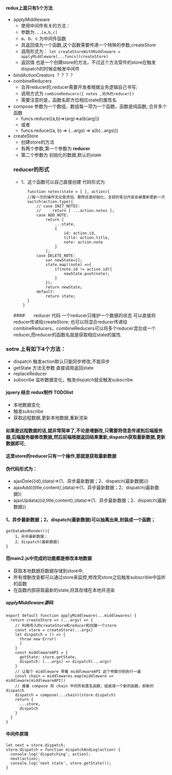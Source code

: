 #### redux上面只有5个方法
+ applyMiddleware
  - 使用中间件有关的方法：
  - 参数为``` ...[a,b,c] ```
  - a、b、c 为中间件函数
  - 其返回值为一个函数,这个函数需要传递一个特殊的参数,createStore
  - 调用形式为：
   ```let createStoreWithMiddleware = applyMiddleware(...funcs)(createStore) ```
  - 返回值 也是一个创建store的方法，不过这个方法穿件的store在触发dispatch的时候会触发中间件
+ bindActionCreators ？？？？
+ combineReducers
    + 合并reducer的,reducer需要开发者根据业务逻辑自己书写;
    + 调用方式为 
    ```combineReducers({ notes ,另外的reducer})```
    + 需要注意的是，函数名即方位相应state的属性名
+ compose
  参数为一个数组，数组每一项为一个函数，函数是纯函数;
  合并多个函数
  - funcs.reduce((a,b)=>(arg)=>a(b(arg)))
  - 或者
  - funcs.reduce((a, b) => (...args) => a(b(...args)))
+ createStore 
  + 创建store的方法
  + 有两个参数,第一个参数为 **reducer**
  + 第二个参数为 初始化的数据,默认的state
  ### reducer的形式
  - 1、这个函数可以自己直接创建 代码形式为
  ```
        function notes(state = [ ], action){
        //每一次的操作无论是添加、删除还是初始化，全部的笔记内容会被重新更新一次
        switch(action.type){
            // case INIT_NOTES:
            //     return [ ...action.notes ];
            case ADD_NOTE:
                return [
                    ...state,
                    {
                        id: action.id,
                        title: action.title,
                        note: action.note
                    }
                ];
            case DELETE_NOTE:
                var newState=[];
                state.map((note) =>{
                    if(note.id != action.id){
                        newState.push(note);
                    }
                });
                return newState;
            default:
                return state;
        }
      }
  ```
  ####　　reducer 代码 一个reducer只维护一个数据的状态
  可以直接将reducer传递给createStore;
  也可以将混合reducer传递给combineReducers，combineReducers可以将多个reducer混合成一个reducer,而reducer的函数名就是获取相应state的属性.

### sotre 上有如下4个方法：
+ dispatch
  触发action默认只能同步修改,不能异步
+ getState
  方法无参数 直接调用返回state
+ replaceReducer
+ subscribe
  监听数据变化，触发dispatch就会触发subscribe



#### jquery 结合 redux制作 TODOlist

+ 本地数据变化 
+ 触发subscribe 
+ 获取远程数据,更新本地数据,重新渲染

#### 如果是远程数据的话,就非常简单了,不论是增删改,只需要将信息传递到后端服务器,后端服务器修改数据,然后前端根据返回结果重新,dispatch获取最新数据,更新数据即可;
#### 这里store的reducer只有一个操作,那就是获取最新数据
#### 伪代码形式为：
+  ajaxDele({id},(data)=>{1、异步最新数据；2、dispatch(最新数据)})
+  ajaxAdd({title,content},(data)=>{1、异步最新数据；2、dispatch(最新数据})
+  ajaxUpdata({id,title,content},(data)=>{1、异步最新数据；2、dispatch(最新数据})

#### 1、异步最新数据；2、dispatch(最新数据)可以抽离出来,封装成一个函数；
```
getDataAndRender(){
    1、异步最新数据；
    2、dispatch(最新数据)
}
```

#### 而main2.js中完成的功能都是修改本地数据
+ 获取本地数据将数据存储到store中,
+ 所有增删改查都可以通过store来监控,修改完store之后触发subscrible中监听的函数
+ 在函数内部获取最新的state,将其存储在本地并渲染



##### applyMiddleware源码
```
export default function applyMiddleware(...middlewares) {
  return createStore => (...args) => {
    // 利用传入的createStore和reducer和创建一个store
    const store = createStore(...args)
    let dispatch = () => {
      throw new Error(
      )
    }
    const middlewareAPI = {
      getState: store.getState,
      dispatch: (...args) => dispatch(...args)
    }
    // 让每个 middleware 带着 middlewareAPI 这个参数分别执行一遍
    const chain = middlewares.map(middleware => middleware(middlewareAPI))
    // 接着 compose 将 chain 中的所有匿名函数，组装成一个新的函数，即新的 dispatch
    dispatch = compose(...chain)(store.dispatch)
    return {
      ...store,
      dispatch
    }
  }
}
```

#### 中间件原理
```
let next = store.dispatch;
store.dispatch = function dispatchAndLog(action) {
  console.log('dispatching', action);
  next(action);
  console.log('next state', store.getState());
}
```